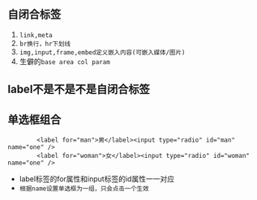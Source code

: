 ## 自闭合标签
1. `link,meta`
2. `br换行，hr下划线`
3. `img,input,frame,embed定义嵌入内容(可嵌入媒体/图片)`
4. 生僻的`base area col param `

## label不是不是不是自闭合标签

## 单选框组合
```
		<label for="man">男</label><input type="radio" id="man" name="one" />
		<label for="woman">女</label><input type="radio" id="woman" name="one" />
```
* label标签的for属性和input标签的id属性一一对应
* `根据name设置单选框为一组，只会点击一个生效`